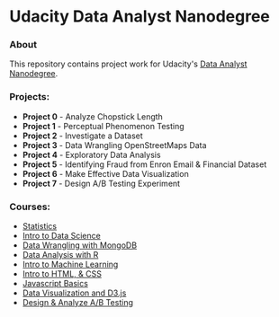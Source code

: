 # Udacity Data Analyst Nanodegree

### About
This repository contains project work for Udacity's [Data Analyst Nanodegree](https://www.udacity.com/course/nd002).

### Projects:

- **Project 0** - Analyze Chopstick Length
- **Project 1** - Perceptual Phenomenon Testing
- **Project 2** - Investigate a Dataset
- **Project 3** - Data Wrangling OpenStreetMaps Data
- **Project 4** - Exploratory Data Analysis
- **Project 5** - Identifying Fraud from Enron Email & Financial Dataset
- **Project 6** - Make Effective Data Visualization
- **Project 7** - Design A/B Testing Experiment


### Courses:
- [Statistics](https://www.udacity.com/course/intro-to-descriptive-statistics--ud827)
- [Intro to Data Science](https://www.udacity.com/course/intro-to-data-analysis--ud170)
- [Data Wrangling with MongoDB](https://www.udacity.com/course/data-analysis-with-r--ud651)
- [Data Analysis with R](https://www.udacity.com/course/data-analysis-with-r--ud651)
- [Intro to Machine Learning](https://www.udacity.com/course/intro-to-machine-learning--ud120)
- [Intro to HTML, & CSS](https://www.udacity.com/course/intro-to-html-and-css--ud304)
- [Javascript Basics](https://www.udacity.com/course/javascript-basics--ud804)
- [Data Visualization and D3.js](https://www.udacity.com/course/data-visualization-and-d3js--ud507)
- [Design & Analyze A/B Testing](https://www.udacity.com/course/ab-testing--ud257)

